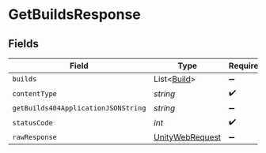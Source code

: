 # GetBuildsResponse


## Fields

| Field                                                                                                            | Type                                                                                                             | Required                                                                                                         | Description                                                                                                      |
| ---------------------------------------------------------------------------------------------------------------- | ---------------------------------------------------------------------------------------------------------------- | ---------------------------------------------------------------------------------------------------------------- | ---------------------------------------------------------------------------------------------------------------- |
| `builds`                                                                                                         | List<[Build](../../models/shared/Build.md)>                                                                      | :heavy_minus_sign:                                                                                               | Ok                                                                                                               |
| `contentType`                                                                                                    | *string*                                                                                                         | :heavy_check_mark:                                                                                               | N/A                                                                                                              |
| `getBuilds404ApplicationJSONString`                                                                              | *string*                                                                                                         | :heavy_minus_sign:                                                                                               | N/A                                                                                                              |
| `statusCode`                                                                                                     | *int*                                                                                                            | :heavy_check_mark:                                                                                               | N/A                                                                                                              |
| `rawResponse`                                                                                                    | [UnityWebRequest](https://docs.unity3d.com/2021.3/Documentation/ScriptReference/Networking.UnityWebRequest.html) | :heavy_minus_sign:                                                                                               | N/A                                                                                                              |